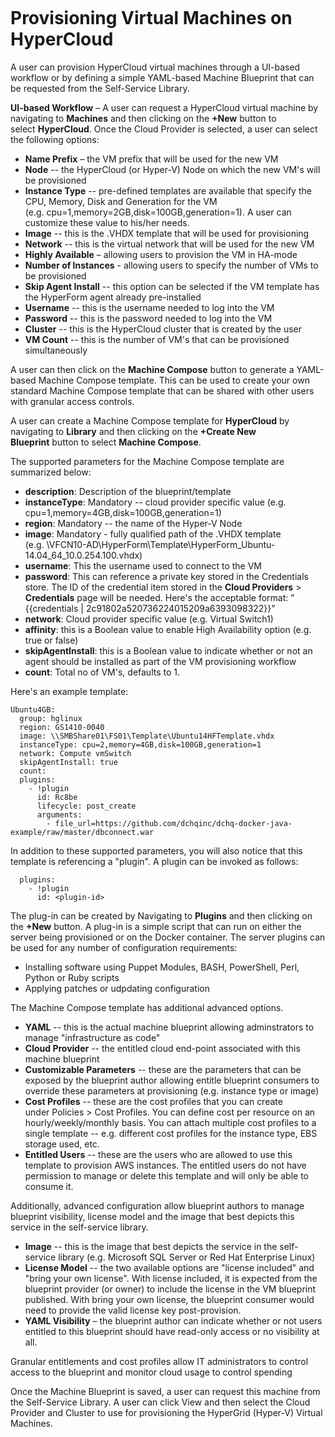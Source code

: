 <figure>
<img src="http://www.hypergrid.com/wp-content/themes/hypergrid/img/logo.png" alt="" />
</figure>

Provisioning Virtual Machines on HyperCloud
===========================

A user can provision HyperCloud virtual machines through a UI-based workflow or by defining a simple YAML-based Machine Blueprint that can be requested from the Self-Service Library.  

**UI-based Workflow** – A user can request a HyperCloud virtual machine by navigating to **Machines** and then clicking on the **+New** button to select **HyperCloud**. Once the Cloud Provider is selected, a user can select the following options:
-   **Name Prefix** – the VM prefix that will be used for the new VM
-   **Node** -- the HyperCloud (or Hyper-V) Node on which the new VM's will be provisioned
-   **Instance Type** -- pre-defined templates are available that specify the CPU, Memory, Disk and Generation for the VM (e.g. cpu=1,memory=2GB,disk=100GB,generation=1). A user can customize these value to his/her needs.
-   **Image** -- this is the .VHDX template that will be used for provisioning
-   **Network** -- this is the virtual network that will be used for the new VM
-   **Highly Available** – allowing users to provision the VM in HA-mode
-   **Number of Instances** - allowing users to specify the number of VMs to be provisioned
-   **Skip Agent Install** -- this option can be selected if the VM template has the HyperForm agent already pre-installed
-   **Username** -- this is the username needed to log into the VM
-   **Password** -- this is the password needed to log into the VM
-   **Cluster** -- this is the HyperCloud cluster that is created by the user
-   **VM Count** -- this is the number of VM's that can be provisioned simultaneously

A user can then click on the **Machine Compose** button to generate a YAML-based Machine Compose template. This can be used to create your own standard Machine Compose template that can be shared with other users with granular access controls.

A user can create a Machine Compose template for **HyperCloud** by navigating to **Library** and then clicking on the **+Create New Blueprint** button to select **Machine Compose**.

The supported parameters for the Machine Compose template are summarized below:
-   **description**: Description of the blueprint/template
-   **instanceType**: Mandatory -- cloud provider specific value (e.g. cpu=1,memory=4GB,disk=100GB,generation=1)
-   **region**: Mandatory -- the name of the Hyper-V Node
-   **image**: Mandatory - fully qualified path of the .VHDX template (e.g. \\VFCN10-AD\HyperForm\Template\HyperForm_Ubuntu-14.04_64_10.0.254.100.vhdx)
-   **username**: This the username used to connect to the VM
-   **password**: This can reference a private key stored in the Credentials store. The ID of the credential item stored in the **Cloud Providers** > **Credentials** page will be needed. Here's the acceptable format: "{{credentials | 2c91802a520736224015209a6393098322}}"
-   **network**: Cloud provider specific value (e.g. Virtual Switch1)
-   **affinity**: this is a Boolean value to enable High Availability option (e.g. true or false)
-   **skipAgentInstall**: this is a Boolean value to indicate whether or not an agent should be installed as part of the VM provisioning workflow
-   **count**: Total no of VM's, defaults to 1.

Here's an example template:
~~~~~~~~~~~~~~~~~~~~~~~~~~~~~~~~~~~~~~~~~~~~~~~~~~~~~~~~~~~~~~~~~~~~~~~~~~~~~~~~
Ubuntu4GB: 
  group: hglinux
  region: GS1410-0040
  image: \\SMBShare01\FS01\Template\Ubuntu14HFTemplate.vhdx
  instanceType: cpu=2,memory=4GB,disk=100GB,generation=1
  network: Compute vmSwitch
  skipAgentInstall: true
  count:   
  plugins:
    - !plugin
      id: Rc8be
      lifecycle: post_create
      arguments:
        - file_url=https://github.com/dchqinc/dchq-docker-java-example/raw/master/dbconnect.war
~~~~~~~~~~~~~~~~~~~~~~~~~~~~~~~~~~~~~~~~~~~~~~~~~~~~~~~~~~~~~~~~~~~~~~~~~~~~~~~~

In addition to these supported parameters, you will also notice that this template is referencing a "plugin". A plugin can be invoked as follows:

~~~~~~~~~~~~~~~~~~~~~~~~~~~~~~~~~~~~~~~~~~~~~~~~~~~~~~~~~~~~~~~~~~~~~~~~~~~~~~~~
  plugins:
    - !plugin
      id: <plugin-id>
~~~~~~~~~~~~~~~~~~~~~~~~~~~~~~~~~~~~~~~~~~~~~~~~~~~~~~~~~~~~~~~~~~~~~~~~~~~~~~~~

The plug-in can be created by Navigating to **Plugins** and then clicking on the **+New** button. A plug-in is a simple script that can run on either the server being provisioned or on the Docker container. The server plugins can be used for any number of configuration requirements:
-   Installing software using Puppet Modules, BASH, PowerShell, Perl, Python or Ruby scripts
-   Applying patches or udpdating configuration

The Machine Compose template has additional advanced options.
-   **YAML** -- this is the actual machine blueprint allowing adminstrators to manage "infrastructure as code"
-   **Cloud Provider** -- the entitled cloud end-point associated with this machine blueprint
-   **Customizable Parameters** -- these are the parameters that can be exposed by the blueprint author allowing entitle blueprint consumers to override these parameters at provisioning (e.g. instance type or image)
-   **Cost Profiles** -- these are the cost profiles that you can create under Policies > Cost Profiles. You can define cost per resource on an hourly/weekly/monthly basis. You can attach multiple cost profiles to a single template -- e.g. different cost profiles for the instance type, EBS storage used, etc.
-   **Entitled Users** -- these are the users who are allowed to use this template to provision AWS instances. The entitled users do not have permission to manage or delete this template and will only be able to consume it.

Additionally, advanced configuration allow blueprint authors to manage blueprint visibility, license model and the image that best depicts this service in the self-service library.
-   **Image** -- this is the image that best depicts the service in the self-service library (e.g. Microsoft SQL Server or Red Hat Enterprise Linux)
-   **License Model** -- the two available options are "license included" and "bring your own license". With license included, it is expected from the blueprint provider (or owner) to include the license in the VM blueprint published. With bring your own license, the blueprint consumer would need to provide the valid license key post-provision.
-   **YAML Visibility** – the blueprint author can indicate whether or not users entitled to this blueprint should have read-only access or no visibility at all.

Granular entitlements and cost profiles allow IT administrators to control access to the blueprint and monitor cloud usage to control spending

Once the Machine Blueprint is saved, a user can request this machine from the Self-Service Library. A user can click View and then select the Cloud Provider and Cluster to use for provisioning the HyperGrid (Hyper-V) Virtual Machines.
